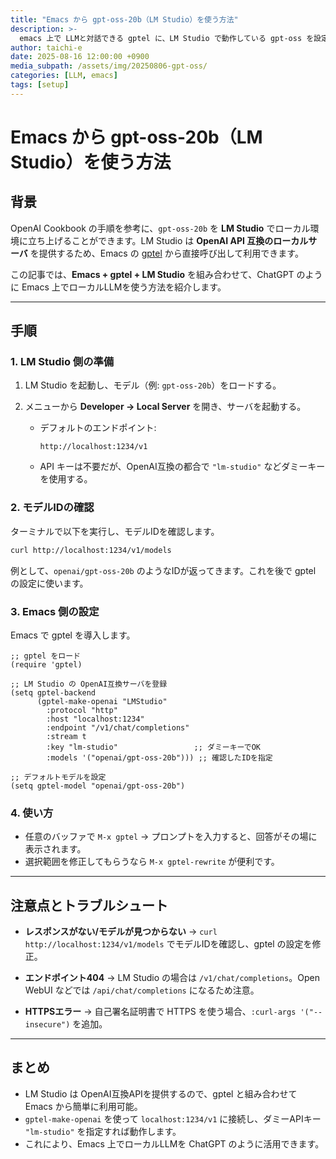 ```yaml
---
title: "Emacs から gpt-oss-20b（LM Studio）を使う方法"
description: >-
  emacs 上で LLMと対話できる gptel に、LM Studio で動作している gpt-oss を設定追加するまでの手順です。
author: taichi-e
date: 2025-08-16 12:00:00 +0900
media_subpath: /assets/img/20250806-gpt-oss/
categories: [LLM, emacs]
tags: [setup]
---
```


# Emacs から gpt-oss-20b（LM Studio）を使う方法

## 背景

OpenAI Cookbook の手順を参考に、`gpt-oss-20b` を **LM Studio** でローカル環境に立ち上げることができます。LM Studio は **OpenAI API 互換のローカルサーバ** を提供するため、Emacs の [gptel](https://github.com/karthink/gptel) から直接呼び出して利用できます。

この記事では、**Emacs + gptel + LM Studio** を組み合わせて、ChatGPT のように Emacs 上でローカルLLMを使う方法を紹介します。

---

## 手順

### 1. LM Studio 側の準備

1. LM Studio を起動し、モデル（例: `gpt-oss-20b`）をロードする。
2. メニューから **Developer → Local Server** を開き、サーバを起動する。

   * デフォルトのエンドポイント:

     ```
     http://localhost:1234/v1
     ```
   * API キーは不要だが、OpenAI互換の都合で `"lm-studio"` などダミーキーを使用する。

### 2. モデルIDの確認

ターミナルで以下を実行し、モデルIDを確認します。

```bash
curl http://localhost:1234/v1/models
```

例として、`openai/gpt-oss-20b` のようなIDが返ってきます。これを後で gptel の設定に使います。

### 3. Emacs 側の設定

Emacs で gptel を導入します。

```elisp
;; gptel をロード
(require 'gptel)

;; LM Studio の OpenAI互換サーバを登録
(setq gptel-backend
      (gptel-make-openai "LMStudio"
        :protocol "http"
        :host "localhost:1234"
        :endpoint "/v1/chat/completions"
        :stream t
        :key "lm-studio"                 ;; ダミーキーでOK
        :models '("openai/gpt-oss-20b"))) ;; 確認したIDを指定

;; デフォルトモデルを設定
(setq gptel-model "openai/gpt-oss-20b")
```

### 4. 使い方

* 任意のバッファで `M-x gptel` → プロンプトを入力すると、回答がその場に表示されます。
* 選択範囲を修正してもらうなら `M-x gptel-rewrite` が便利です。

---

## 注意点とトラブルシュート

* **レスポンスがない/モデルが見つからない**
  → `curl http://localhost:1234/v1/models` でモデルIDを確認し、gptel の設定を修正。

* **エンドポイント404**
  → LM Studio の場合は `/v1/chat/completions`。Open WebUI などでは `/api/chat/completions` になるため注意。

* **HTTPSエラー**
  → 自己署名証明書で HTTPS を使う場合、`:curl-args '("--insecure")` を追加。

---

## まとめ

* LM Studio は OpenAI互換APIを提供するので、gptel と組み合わせて Emacs から簡単に利用可能。
* `gptel-make-openai` を使って `localhost:1234/v1` に接続し、ダミーAPIキー `"lm-studio"` を指定すれば動作します。
* これにより、Emacs 上でローカルLLMを ChatGPT のように活用できます。
